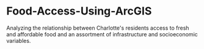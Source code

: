 # Food-Access-Using-ArcGIS
Analyzing the relationship between Charlotte's residents access to fresh and affordable food and an assortment of infrastructure and socioeconomic variables.
